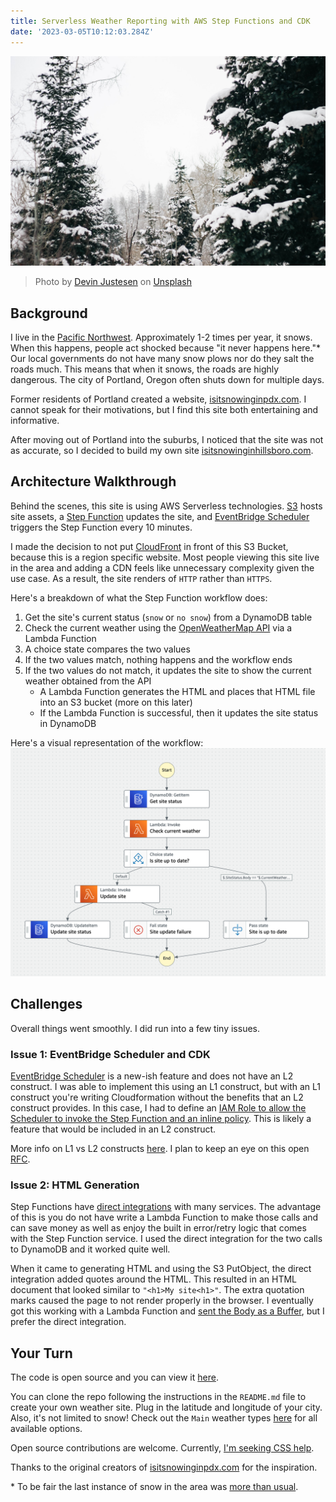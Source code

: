 ```yaml
---
title: Serverless Weather Reporting with AWS Step Functions and CDK
date: '2023-03-05T10:12:03.284Z'
---
```


![Snow on evergreen trees](./snow-trees.jpg)

> Photo by <a href="https://unsplash.com/@devjustesen?utm_source=unsplash&utm_medium=referral&utm_content=creditCopyText">Devin Justesen</a> on <a href="https://unsplash.com/photos/QrL-aRyuf_8?utm_source=unsplash&utm_medium=referral&utm_content=creditCopyText">Unsplash</a>

## Background

I live in the [Pacific Northwest](https://en.wikipedia.org/wiki/Pacific_Northwest). Approximately 1-2 times per year, it snows. When this happens, people act shocked because "it never happens here."\* Our local governments do not have many snow plows nor do they salt the roads much. This means that when it snows, the roads are highly dangerous. The city of Portland, Oregon often shuts down for multiple days.

Former residents of Portland created a website, [isitsnowinginpdx.com](http://isitsnowinginpdx.com/). I cannot speak for their motivations, but I find this site both entertaining and informative.

After moving out of Portland into the suburbs, I noticed that the site was not as accurate, so I decided to build my own site [isitsnowinginhillsboro.com](http://isitsnowinginhillsboro.com/).

## Architecture Walkthrough

Behind the scenes, this site is using AWS Serverless technologies. [S3](https://aws.amazon.com/s3/) hosts site assets, a [Step Function](https://aws.amazon.com/step-functions/) updates the site, and [EventBridge Scheduler](https://aws.amazon.com/eventbridge/scheduler/) triggers the Step Function every 10 minutes.

I made the decision to not put [CloudFront](https://aws.amazon.com/cloudfront/) in front of this S3 Bucket, because this is a region specific website. Most people viewing this site live in the area and adding a CDN feels like unnecessary complexity given the use case. As a result, the site renders of `HTTP` rather than `HTTPS`.

Here's a breakdown of what the Step Function workflow does:

1. Get the site's current status (`snow` or `no snow`) from a DynamoDB table
2. Check the current weather using the [OpenWeatherMap API](https://openweathermap.org/api) via a Lambda Function
3. A choice state compares the two values
4. If the two values match, nothing happens and the workflow ends
5. If the two values do not match, it updates the site to show the current weather obtained from the API
   - A Lambda Function generates the HTML and places that HTML file into an S3 bucket (more on this later)
   - If the Lambda Function is successful, then it updates the site status in DynamoDB

Here's a visual representation of the workflow:
![Weather site workflow](./weather-workflow.png)

## Challenges

Overall things went smoothly. I did run into a few tiny issues.

### Issue 1: EventBridge Scheduler and CDK

[EventBridge Scheduler](https://aws.amazon.com/blogs/compute/introducing-amazon-eventbridge-scheduler/) is a new-ish feature and does not have an L2 construct. I was able to implement this using an L1 construct, but with an L1 construct you're writing Cloudformation without the benefits that an L2 construct provides. In this case, I had to define an [IAM Role to allow the Scheduler to invoke the Step Function and an inline policy](https://github.com/deeheber/weather-site/blob/blog-post/lib/weather-site-stack.ts#L219-L237). This is likely a feature that would be included in an L2 construct.

More info on L1 vs L2 constructs [here](https://docs.aws.amazon.com/cdk/v2/guide/constructs.html#constructs_l1_using). I plan to keep an eye on this open [RFC](https://github.com/aws/aws-cdk-rfcs/issues/474).

### Issue 2: HTML Generation

Step Functions have [direct integrations](https://www.infoq.com/news/2021/11/step-functions-sdk-integration/) with many services. The advantage of this is you do not have write a Lambda Function to make those calls and can save money as well as enjoy the built in error/retry logic that comes with the Step Function service. I used the direct integration for the two calls to DynamoDB and it worked quite well.

When it came to generating HTML and using the S3 PutObject, the direct integration added quotes around the HTML. This resulted in an HTML document that looked similar to `"<h1>My site<h1>"`. The extra quotation marks caused the page to not render properly in the browser. I eventually got this working with a Lambda Function and [sent the Body as a Buffer](https://github.com/deeheber/weather-site/blob/blog-post/src/functions/update-site.ts#L68), but I prefer the direct integration.

## Your Turn

The code is open source and you can view it [here](https://github.com/deeheber/weather-site/tree/main).

You can clone the repo following the instructions in the `README.md` file to create your own weather site. Plug in the latitude and longitude of your city. Also, it's not limited to snow! Check out the `Main` weather types [here](https://openweathermap.org/weather-conditions#Weather-Condition-Codes-2) for all available options.

Open source contributions are welcome. Currently, [I'm seeking CSS help](https://github.com/deeheber/weather-site/issues/1).

Thanks to the original creators of [isitsnowinginpdx.com](http://isitsnowinginpdx.com/) for the inspiration.

\* To be fair the last instance of snow in the area was [more than usual](https://www.oregonlive.com/weather/2023/02/portland-records-snowiest-day-since-1943-landing-at-no-2-on-all-time-list.html).
